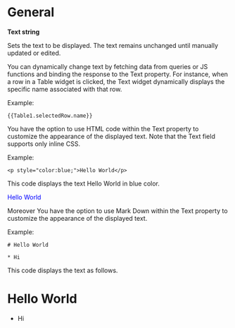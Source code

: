 # General

**Text string** 

Sets the text to be displayed. The text remains unchanged until manually updated or edited.

You can dynamically change text by fetching data from queries or JS functions and binding the response to the Text property. For instance, when a row in a Table widget is clicked, the Text widget dynamically displays the specific name associated with that row.

Example:

`{{Table1.selectedRow.name}}`

You have the option to use HTML code within the Text property to customize the appearance of the displayed text. Note that the Text field supports only inline CSS.

Example:

`<p style="color:blue;">Hello World</p>`



This code displays the text Hello World in blue color.

<p style="color:blue;">Hello World</p>

Moreover You have the option to use Mark Down within the Text property to customize the appearance of the displayed text.

Example:

`# Hello World `

`* Hi`



This code displays the text as follows.

# Hello World
* Hi